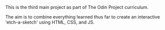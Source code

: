 This is the third main project as part of The Odin Project curriculum.

The aim is to combine everything learned thus far to create an interactive 'etch-a-sketch' using HTML, CSS, and JS.
